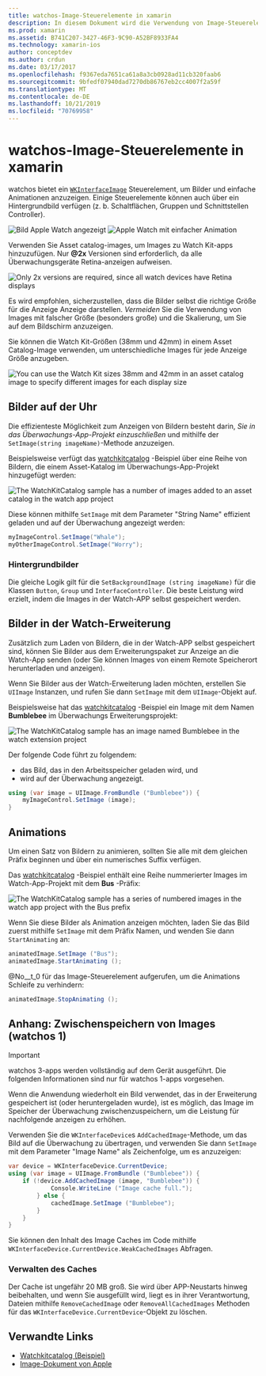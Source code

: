 ```yaml
---
title: watchos-Image-Steuerelemente in xamarin
description: In diesem Dokument wird die Verwendung von Image-Steuerelementen in einer watchos-Anwendung beschrieben, die mit xamarin erstellt wurde. Es erläutert das wkinterfaceimage-Steuerelement, die Methode "-timage", das Hinzufügen von Bildern zu einer Watch-Erweiterung, Animationen und mehr.
ms.prod: xamarin
ms.assetid: B741C207-3427-46F3-9C90-A52BF8933FA4
ms.technology: xamarin-ios
author: conceptdev
ms.author: crdun
ms.date: 03/17/2017
ms.openlocfilehash: f9367eda7651ca61a8a3cb0928ad11cb320faab6
ms.sourcegitcommit: 9bfedf07940dad7270db86767eb2cc4007f2a59f
ms.translationtype: MT
ms.contentlocale: de-DE
ms.lasthandoff: 10/21/2019
ms.locfileid: "70769958"
---
```

# <a name="watchos-image-controls-in-xamarin"></a>watchos-Image-Steuerelemente in xamarin

watchos bietet ein [`WKInterfaceImage`](xref:WatchKit.WKInterfaceImage) Steuerelement, um Bilder und einfache Animationen anzuzeigen. Einige Steuerelemente können auch über ein Hintergrundbild verfügen (z. b. Schaltflächen, Gruppen und Schnittstellen Controller).

![](image-images/image-walkway.png "Bild Apple Watch angezeigt") ![](image-images/image-animation.png "Apple Watch mit einfacher Animation")
<!-- watch image courtesy of http://infinitapps.com/bezel/ -->

Verwenden Sie Asset catalog-images, um Images zu Watch Kit-apps hinzuzufügen.
Nur **@2x** Versionen sind erforderlich, da alle Überwachungsgeräte Retina-anzeigen aufweisen.

![](image-images/asset-universal-sml.png "Only 2x versions are required, since all watch devices have Retina displays")

Es wird empfohlen, sicherzustellen, dass die Bilder selbst die richtige Größe für die Anzeige Anzeige darstellen. *Vermeiden* Sie die Verwendung von Images mit falscher Größe (besonders große) und die Skalierung, um Sie auf dem Bildschirm anzuzeigen.

Sie können die Watch Kit-Größen (38mm und 42mm) in einem Asset Catalog-Image verwenden, um unterschiedliche Images für jede Anzeige Größe anzugeben.

![](image-images/asset-watch-sml.png "You can use the Watch Kit sizes 38mm and 42mm in an asset catalog image to specify different images for each display size")

## <a name="images-on-the-watch"></a>Bilder auf der Uhr

Die effizienteste Möglichkeit zum Anzeigen von Bildern besteht darin, *Sie in das Überwachungs-App-Projekt einzuschließen* und mithilfe der `SetImage(string imageName)`-Methode anzuzeigen.

Beispielsweise verfügt das [watchkitcatalog](https://docs.microsoft.com/samples/xamarin/ios-samples/watchos-watchkitcatalog/) -Beispiel über eine Reihe von Bildern, die einem Asset-Katalog im Überwachungs-App-Projekt hinzugefügt werden:

![](image-images/asset-whale-sml.png "The WatchKitCatalog sample has a number of images added to an asset catalog in the watch app project")

Diese können mithilfe `SetImage` mit dem Parameter "String Name" effizient geladen und auf der Überwachung angezeigt werden:

```csharp
myImageControl.SetImage("Whale");
myOtherImageControl.SetImage("Worry");
```

### <a name="background-images"></a>Hintergrundbilder

Die gleiche Logik gilt für die `SetBackgroundImage (string imageName)` für die Klassen `Button`, `Group` und `InterfaceController`. Die beste Leistung wird erzielt, indem die Images in der Watch-APP selbst gespeichert werden.

## <a name="images-in-the-watch-extension"></a>Bilder in der Watch-Erweiterung

Zusätzlich zum Laden von Bildern, die in der Watch-APP selbst gespeichert sind, können Sie Bilder aus dem Erweiterungspaket zur Anzeige an die Watch-App senden (oder Sie können Images von einem Remote Speicherort herunterladen und anzeigen).

Wenn Sie Bilder aus der Watch-Erweiterung laden möchten, erstellen Sie `UIImage` Instanzen, und rufen Sie dann `SetImage` mit dem `UIImage`-Objekt auf.

Beispielsweise hat das [watchkitcatalog](https://docs.microsoft.com/samples/xamarin/ios-samples/watchos-watchkitcatalog) -Beispiel ein Image mit dem Namen **Bumblebee** im Überwachungs Erweiterungsprojekt:

![](image-images/asset-bumblebee-sml.png "The WatchKitCatalog sample has an image named Bumblebee in the watch extension project")

Der folgende Code führt zu folgendem:

- das Bild, das in den Arbeitsspeicher geladen wird, und
- wird auf der Überwachung angezeigt.

```csharp
using (var image = UIImage.FromBundle ("Bumblebee")) {
    myImageControl.SetImage (image);
}
```

## <a name="animations"></a>Animations

Um einen Satz von Bildern zu animieren, sollten Sie alle mit dem gleichen Präfix beginnen und über ein numerisches Suffix verfügen.

Das [watchkitcatalog](https://docs.microsoft.com/samples/xamarin/ios-samples/watchos-watchkitcatalog) -Beispiel enthält eine Reihe nummerierter Images im Watch-App-Projekt mit dem **Bus** -Präfix:

![](image-images/asset-bus-animation-sml.png "The WatchKitCatalog sample has a series of numbered images in the watch app project with the Bus prefix")

Wenn Sie diese Bilder als Animation anzeigen möchten, laden Sie das Bild zuerst mithilfe `SetImage` mit dem Präfix Namen, und wenden Sie dann `StartAnimating` an:

```csharp
animatedImage.SetImage ("Bus");
animatedImage.StartAnimating ();
```

@No__t_0 für das Image-Steuerelement aufgerufen, um die Animations Schleife zu verhindern:

```csharp
animatedImage.StopAnimating ();
```

<a name="cache" />

## <a name="appendix-caching-images-watchos-1"></a>Anhang: Zwischenspeichern von Images (watchos 1)

> [!IMPORTANT]
> watchos 3-apps werden vollständig auf dem Gerät ausgeführt. Die folgenden Informationen sind nur für watchos 1-apps vorgesehen.

Wenn die Anwendung wiederholt ein Bild verwendet, das in der Erweiterung gespeichert ist (oder heruntergeladen wurde), ist es möglich, das Image im Speicher der Überwachung zwischenzuspeichern, um die Leistung für nachfolgende anzeigen zu erhöhen.

Verwenden Sie die `WKInterfaceDevice`s `AddCachedImage`-Methode, um das Bild auf die Überwachung zu übertragen, und verwenden Sie dann `SetImage` mit dem Parameter "Image Name" als Zeichenfolge, um es anzuzeigen:

```csharp
var device = WKInterfaceDevice.CurrentDevice;
using (var image = UIImage.FromBundle ("Bumblebee")) {
    if (!device.AddCachedImage (image, "Bumblebee")) {
            Console.WriteLine ("Image cache full.");
        } else {
            cachedImage.SetImage ("Bumblebee");
        }
    }
}
```

Sie können den Inhalt des Image Caches im Code mithilfe `WKInterfaceDevice.CurrentDevice.WeakCachedImages` Abfragen.

### <a name="managing-the-cache"></a>Verwalten des Caches

Der Cache ist ungefähr 20 MB groß. Sie wird über APP-Neustarts hinweg beibehalten, und wenn Sie ausgefüllt wird, liegt es in ihrer Verantwortung, Dateien mithilfe `RemoveCachedImage` oder `RemoveAllCachedImages` Methoden für das `WKInterfaceDevice.CurrentDevice`-Objekt zu löschen.

## <a name="related-links"></a>Verwandte Links

- [Watchkitcatalog (Beispiel)](https://docs.microsoft.com/samples/xamarin/ios-samples/watchos-watchkitcatalog)
- [Image-Dokument von Apple](https://developer.apple.com/documentation/watchkit/wkinterfaceimage)
